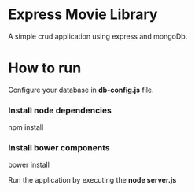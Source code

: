 # Express Movie Library

A simple crud application using express and mongoDb.

# How to run

Configure your database in **db-config.js** file.

### Install node dependencies
npm install 
### Install bower components
bower install

Run the application by executing the **node server.js**

